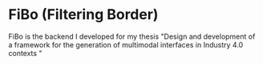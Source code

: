 # FiBo (Filtering Border)
FiBo is the backend I developed for my thesis "Design and development of a framework for the generation of multimodal interfaces in Industry 4.0 contexts "
